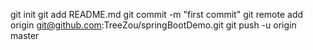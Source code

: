 git init
git add README.md
git commit -m "first commit"
git remote add origin git@github.com:TreeZou/springBootDemo.git
git push -u origin master